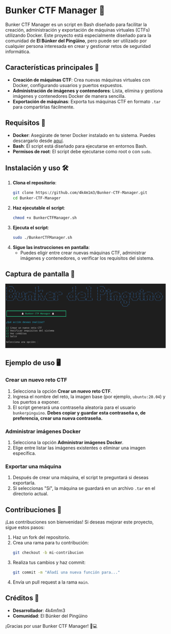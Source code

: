 # Bunker CTF Manager 🐧

Bunker CTF Manager es un script en Bash diseñado para facilitar la creación, administración y exportación de máquinas virtuales (CTFs) utilizando Docker. Este proyecto está especialmente diseñado para la comunidad de **El Búnker del Pingüino**, pero puede ser utilizado por cualquier persona interesada en crear y gestionar retos de seguridad informática.

## Características principales 🚀

- **Creación de máquinas CTF**: Crea nuevas máquinas virtuales con Docker, configurando usuarios y puertos expuestos.
- **Administración de imágenes y contenedores**: Lista, elimina y gestiona imágenes y contenedores Docker de manera sencilla.
- **Exportación de máquinas**: Exporta tus máquinas CTF en formato `.tar` para compartirlas fácilmente.

## Requisitos 👋

- **Docker**: Asegúrate de tener Docker instalado en tu sistema. Puedes descargarlo desde [aquí](https://docs.docker.com/get-docker/).
- **Bash**: El script está diseñado para ejecutarse en entornos Bash.
- **Permisos de root**: El script debe ejecutarse como root o con `sudo`.

## Instalación y uso 🛠️

1. **Clona el repositorio**:
   ```bash
   git clone https://github.com/4k4m1m3/Bunker-CTF-Manager.git
   cd Bunker-CTF-Manager
   ```
2. **Haz ejecutable el script**:
   ```bash
   chmod +x BunkerCTFManager.sh
   ```
3. **Ejecuta el script**:
   ```bash
   sudo ./BunkerCTFManager.sh
   ```
4. **Sigue las instrucciones en pantalla**:
   - Puedes eligir entre crear nuevas máquinas CTF, administrar imágenes y contenedores, o verificar los requisitos del sistema.
## Captura de pantalla 📸

![Pantalla Principal](Pantalla%20principal.png)

## Ejemplo de uso 🖥️

### Crear un nuevo reto CTF
1. Selecciona la opción **Crear un nuevo reto CTF**.
2. Ingresa el nombre del reto, la imagen base (por ejemplo, `ubuntu:20.04`) y los puertos a exponer.
3. El script generará una contraseña aleatoria para el usuario `bunkerpinguino`. **Debes copiar y guardar esta contraseña o, de preferencia, crear una nueva contraseña.**

### Administrar imágenes Docker
1. Selecciona la opción **Administrar imágenes Docker**.
2. Elige entre listar las imágenes existentes o eliminar una imagen específica.

### Exportar una máquina
1. Después de crear una máquina, el script te preguntará si deseas exportarla.
2. Si seleccionas "Sí", la máquina se guardará en un archivo `.tar` en el directorio actual.

## Contribuciones 🤝

¡Las contribuciones son bienvenidas! Si deseas mejorar este proyecto, sigue estos pasos:

1. Haz un fork del repositorio.
2. Crea una rama para tu contribución:
   ```bash
   git checkout -b mi-contribucion
   ```
3. Realiza tus cambios y haz commit:
   ```bash
   git commit -m "Añadí una nueva función para..."
   ```
4. Envía un pull request a la rama `main`.

## Créditos 🙏

- **Desarrollador**: 4k4m1m3
- **Comunidad**: El Búnker del Pingüino

¡Gracias por usar Bunker CTF Manager! 🐧💻
